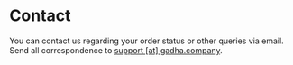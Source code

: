 # Contact
You can contact us regarding your order status or other queries via email.
Send all correspondence to [support [at] gadha.company](mailto:support@gadha.company).